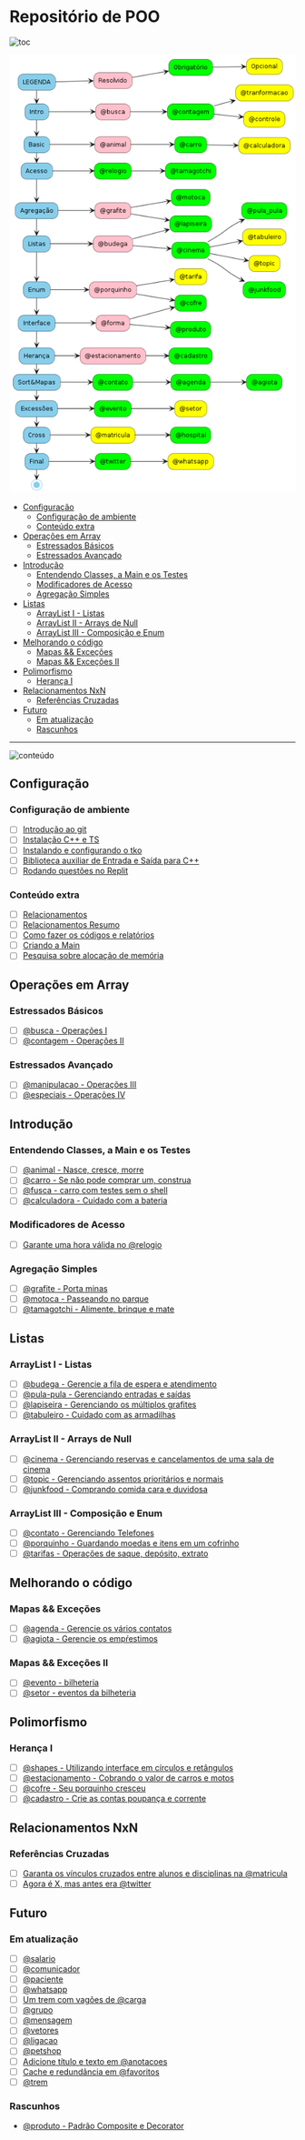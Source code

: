 # Repositório de POO

![toc](https://user-images.githubusercontent.com/4747652/263064329-3004bb4d-32fa-4a51-840e-5204870c2738.png)

![_](flow.png)

<!-- toc -->
- [Configuração](#configuração)
  - [Configuração de ambiente](#configuração-de-ambiente)
  - [Conteúdo extra](#conteúdo-extra)
- [Operações em Array](#operações-em-array)
  - [Estressados Básicos](#estressados-básicos)
  - [Estressados Avançado](#estressados-avançado)
- [Introdução](#introdução)
  - [Entendendo Classes, a Main e os Testes](#entendendo-classes-a-main-e-os-testes)
  - [Modificadores de Acesso](#modificadores-de-acesso)
  - [Agregação Simples](#agregação-simples)
- [Listas](#listas)
  - [ArrayList I - Listas](#arraylist-i---listas)
  - [ArrayList II - Arrays de Null](#arraylist-ii---arrays-de-null)
  - [ArrayList III - Composição e Enum](#arraylist-iii---composição-e-enum)
- [Melhorando o código](#melhorando-o-código)
  - [Mapas && Exceções](#mapas--exceções)
  - [Mapas && Exceções II](#mapas--exceções-ii)
- [Polimorfismo](#polimorfismo)
  - [Herança I](#herança-i)
- [Relacionamentos NxN](#relacionamentos-nxn)
  - [Referências Cruzadas](#referências-cruzadas)
- [Futuro](#futuro)
  - [Em atualização](#em-atualização)
  - [Rascunhos](#rascunhos)
<!-- toc -->

---

![conteúdo](https://user-images.githubusercontent.com/4747652/263064979-b64dc170-0734-475c-89f5-7ab3b4750021.png)

## Configuração<!-- group -->

### Configuração de ambiente<!---->

- [ ] [Introdução ao git](wiki/git/README.md)
- [ ] [Instalação C++ e TS](wiki/instalacao/README.md)
- [ ] [Instalando e configurando o tko](https://github.com/senapk/tko#tko---test-kit-operations)
- [ ] [Biblioteca auxiliar de Entrada e Saída para C++](https://github.com/senapk/cppaux#requisitos)
- [ ] [Rodando questões no Replit](https://github.com/senapk/tko/blob/master/replit/Readme.md)

### Conteúdo extra<!---->

- [ ] [Relacionamentos](wiki/relacionamento/README.md) <!-- @relacionamentos -->
- [ ] [Relacionamentos Resumo](wiki/uml/README.md) <!-- @uml -->
- [ ] [Como fazer os códigos e relatórios](wiki/relatorio/README.md) <!-- @relatorios -->
- [ ] [Criando a Main](wiki/main/README.md) <!-- @main -->
- [ ] [Pesquisa sobre alocação de memória](wiki/memoria/README.md)

## Operações em Array<!-- group -->

### Estressados Básicos<!---->

- [ ] [@busca - Operações I](base/busca/Readme.md)
- [ ] [@contagem - Operações II](base/contagem/Readme.md)

### Estressados Avançado<!---->

- [ ] [@manipulacao - Operações III](base/manipulacao/Readme.md)
- [ ] [@especiais - Operações IV](base/especiais/Readme.md)

## Introdução<!-- group -->

### Entendendo Classes, a Main e os Testes<!---->

- [ ] [@animal - Nasce, cresce, morre](base/animal/Readme.md)
- [ ] [@carro - Se não pode comprar um, construa](base/carro/Readme.md)
- [ ] [@fusca - carro com testes sem o shell](base/fusca/Readme.md)
- [ ] [@calculadora - Cuidado com a bateria](base/calculadora/Readme.md)

### Modificadores de Acesso<!---->

- [ ] [Garante uma hora válida no @relogio](base/relogio/Readme.md)

### Agregação Simples<!---->

- [ ] [@grafite - Porta minas](base/grafite/Readme.md)
- [ ] [@motoca - Passeando no parque](base/motoca/Readme.md)
- [ ] [@tamagotchi - Alimente, brinque e mate](base/tamagotchi/Readme.md)

## Listas<!-- group -->

### ArrayList I - Listas<!---->

- [ ] [@budega - Gerencie a fila de espera e atendimento](base/budega/Readme.md)
- [ ] [@pula-pula - Gerenciando entradas e saídas](base/pula-pula/Readme.md)
- [ ] [@lapiseira - Gerenciando os múltiplos grafites](base/lapiseira/Readme.md)
- [ ] [@tabuleiro - Cuidado com as armadilhas](base/tabuleiro/Readme.md)

### ArrayList II - Arrays de Null<!---->

- [ ] [@cinema - Gerenciando reservas e cancelamentos de uma sala de cinema](base/cinema/Readme.md)
- [ ] [@topic - Gerenciando assentos prioritários e normais](base/topic/Readme.md)
- [ ] [@junkfood - Comprando comida cara e duvidosa](base/junkfood/Readme.md)

### ArrayList III - Composição e Enum<!---->

- [ ] [@contato - Gerenciando Telefones](base/contato/Readme.md)
- [ ] [@porquinho - Guardando moedas e itens em um cofrinho](base/porquinho/Readme.md)
- [ ] [@tarifas - Operações de saque, depósito, extrato](base/tarifas/Readme.md)

## Melhorando o código<!-- group -->

### Mapas && Exceções<!---->

- [ ] [@agenda - Gerencie os vários contatos](base/agenda/Readme.md)
- [ ] [@agiota - Gerencie os empŕestimos](base/agiota/Readme.md)

### Mapas && Exceções II<!---->

- [ ] [@evento - bilheteria](base/evento/Readme.md)
- [ ] [@setor - eventos da bilheteria](base/setor/Readme.md)

## Polimorfismo<!-- group -->

### Herança I<!---->

- [ ] [@shapes - Utilizando interface em círculos e retângulos](base/shapes/Readme.md)
- [ ] [@estacionamento - Cobrando o valor de carros e motos](base/estacionamento/Readme.md)
- [ ] [@cofre - Seu porquinho cresceu](base/cofre/Readme.md)
- [ ] [@cadastro - Crie as contas poupança e corrente](base/cadastro/Readme.md)

## Relacionamentos NxN<!-- group -->

### Referências Cruzadas<!---->

- [ ] [Garanta os vínculos cruzados entre alunos e disciplinas na @matricula](base/matricula/Readme.md)
- [ ] [Agora é X, mas antes era @twitter](base/twitter/Readme.md)

## Futuro<!-- group -->

### Em atualização<!---->

- [ ] [@salario](base/salario/Readme.md)
- [ ] [@comunicador](base/comunicador/Readme.md)
- [ ] [@paciente](base/paciente/Readme.md)
- [ ] [@whatsapp](base/whatsapp/Readme.md)
- [ ] [Um trem com vagões de @carga](base/carga/Readme.md)
- [ ] [@grupo](base/grupo/Readme.md)
- [ ] [@mensagem](base/mensagem/Readme.md)
- [ ] [@vetores](base/vetores/Readme.md)
- [ ] [@ligacao](base/ligacao/Readme.md)
- [ ] [@petshop](base/petshop/Readme.md)
- [ ] [Adicione título e texto em @anotacoes](base/anotacoes/Readme.md)
- [ ] [Cache e redundância em @favoritos](base/favoritos/Readme.md)
- [ ] [@trem](base/trem/Readme.md)

### Rascunhos<!---->

- [@produto - Padrão Composite e Decorator](base/produto/Readme.md)
